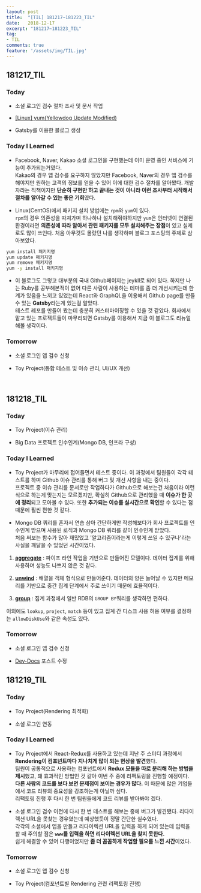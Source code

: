 ```yaml
---
layout: post
title:  "[TIL] 181217~181223_TIL"
date:   2018-12-17
excerpt: "181217~181223_TIL"
tag:
- TIL
comments: true
feature: '/assets/img/TIL.jpg'
---
```


## 181217_TIL

### Today 

- 소셜 로그인 검수 절차 조사 및 문서 작업

- [[Linux] yum(Yellowdog Update Modified)](https://bkjang.github.io/Linux_yum/)

- Gatsby를 이용한 블로그 생성

### Today I Learned

- Facebook, Naver, Kakao 소셜 로그인을 구현했는데 이미 운영 중인 서비스에 기능이 추가되는거였다. <br/>Kakao의 경우 앱 검수를 요구하지 않았지만 Facebook, Naver의 경우 앱 검수를 해야지만 원하는 고객의 정보를 얻을 수 있어 이에 대한 검수 절차를 알아봤다. 개발자라는 직책이지만 **단순히 구현만 하고 끝내는 것이 아니라 이런 조사부터 시작해서 절차를 알아갈 수 있는 좋은 기회**였다.

- Linux(CentOS)에서 패키지 설치 방법에는 `rpm`와 `yum`이 있다. <br/>`rpm`의 경우 의존성을 따져가며 하나하나 설치해줘야하지만 `yum`은 인터넷이 연결된 환경이라면 **의존성에 따라 알아서 관련 패키지를 모두 설치해주는 장점**이 있고 실제로도 많이 쓰인다. 처음 아무것도 몰랐던 나를 생각하며 블로그 포스팅의 주제로 삼아보았다.

```sh
yum install 패키지명
yum update 패키지명
yum remove 패키지명
yum -y install 패키지명
```

- 이 블로그도 그렇고 대부분의 국내 Github페이지는 jeykll로 되어 있다. 하지만 나는 Ruby를 공부해본적이 없어 다른 사람이 사용하는 테마를 좀 더 개선시키는데 한계가 있음을 느끼고 있었는데 React와 GraphQL을 이용해서 Github page를 만들 수 있는 **Gatsby**라는게 있는걸 알았다.<br/> 테스트 레포를 만들어 봤는데 충분히 커스터마이징할 수 있을 것 같았다. 회사에서 맡고 있는 프로젝트들이 마무리되면 Gatsby를 이용해서 지금 이 블로그도 리뉴얼해볼 생각이다.

### Tomorrow

- 소셜 로그인 앱 검수 신청

- Toy Project(통합 테스트 및 이슈 관리, UI/UX 개선)

<br/>

## 181218_TIL

### Today 

- Toy Project(이슈 관리)

- Big Data 프로젝트 인수인계(Mongo DB, 인프라 구성)

### Today I Learned

- Toy Project가 마무리에 접어들면서 테스트 중이다. 이 과정에서 팀원들이 각각 테스트를 하며 Github 이슈 관리를 통해 버그 및 개선 사항을 내는 중이다.<br/> 프로젝트 중 이슈 관리를 문서로만 작업하다가 Github으로 해보는건 처음이라 이런식으로 하는게 맞는지는 모르겠지만, 확실히 Github으로 관리했을 때 **이슈가 한 곳에 정리**되고 모아볼 수 있다. 또한 **추가되는 이슈를 실시간으로 확인**할 수 있다는 점때문에 훨씬 편한 것 같다.

- Mongo DB 쿼리를 혼자서 연습 삼아 간단하게만 작성해보다가 회사 프로젝트를 인수인계 받으며 사용된 로직과 Mongo DB 쿼리를 같이 인수인계 받았다. <br/>처음 써보는 함수가 많아 재밌었고 '알고리즘이라는게 이렇게 쓰일 수 있구나'라는 사실을 깨달을 수 있었던 시간이었다.

1. **[aggregate](https://docs.mongodb.com/manual/aggregation/)** : 파이프 라인 작업을 기반으로 만들어진 모델이다. 데이터 집계를 위해 사용하며 성능도 나쁘지 않은 것 같다.

2. **[unwind](https://docs.mongodb.com/manual/reference/operator/aggregation/unwind/)** : 배열을 객체 형식으로 만들어준다. 데이터의 양은 늘어날 수 있지만 메모리를 기반으로 중간 집계 단계에서 주로 쓰이기 때문에 효율적이다.

3. **[group](https://docs.mongodb.com/manual/reference/operator/aggregation/group/)** : 집계 과정에서 일반 RDB의 `GROUP BY`쿼리를 생각하면 편하다.

이외에도 `lookup`, `project`, `match` 등이 있고 집계 간 디스크 사용 허용 여부를 결정하는 `allowDiskUse`와 같은 속성도 있다.


### Tomorrow

- 소셜 로그인 앱 검수 신청

- [Dev-Docs](https://github.com/Im-D/Dev-Docs) 포스트 수정

## 181219_TIL

### Today 

- Toy Project(Rendering 최적화)

- 소셜 로그인 연동

### Today I Learned

- Toy Project에서 React-Redux를 사용하고 있는데 지난 주 스터디 과정에서 **Rendering이 컴포넌트마다 지나치게 많이 되는 현상을 발견**했다.<br/> 팀원이 공통적으로 사용하는 컴포넌트에서 **Redux 모듈을 따로 분리해 하는 방법을 제시**했고, 꽤 효과적인 방법인 것 같아 이번 주 중에 리팩토링을 진행할 예정이다.<br/> **다른 사람의 코드를 보다 보면 문제점이 보이는 경우가 많다.** 이 때문에 많은 기업들에서 코드 리뷰의 중요성을 강조하는게 아닐까 싶다.<br/>리팩토링 진행 후 다시 한 번 팀원들에게 코드 리뷰를 받아봐야 겠다.

- 소셜 로그인 검수 이전에 다시 한 번 테스트를 해보는 중에 버그가 발견됐다. 리다이렉션 URL을 못찾는 경우였는데 예상했듯이 정말 간단한 실수였다. <br/>각각의 소셜에서 앱을 만들고 리다이렉션 URL을 입력을 하게 되어 있는데 입력을 할 때 주의할 점은 **`www`를 입력을 하면 리다이렉션 URL을 찾지 못한다.** <br/>쉽게 해결할 수 있어 다행이었지만 **좀 더 꼼꼼하게 작업할 필요를 느낀 시간**이었다.

### Tomorrow

- 소셜 로그인 앱 검수 신청

- Toy Project(컴포넌트별 Rendering 관련 리팩토링 진행)
